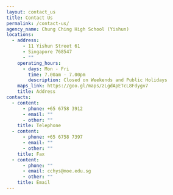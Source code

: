 ```yaml
---
layout: contact_us
title: Contact Us
permalink: /contact-us/
agency_name: Chung Ching High School (Yishun)
locations:
  - address:
      - 11 Yishun Street 61
      - Singapore 768547
      - ""
    operating_hours:
      - days: Mon - Fri
        time: 7.00am - 7.00pm
        description: Closed on Weekends and Public Holidays
    maps_link: https://goo.gl/maps/zLgdApETcL8Fdygv7
    title: Address
contacts:
  - content:
      - phone: +65 6758 3912
      - email: ""
      - other: ""
    title: Telephone
  - content:
      - phone: +65 6758 7397
      - email: ""
      - other: ""
    title: Fax
  - content:
      - phone: ""
      - email: cchys@moe.edu.sg
      - other: ""
    title: Email
---
```

